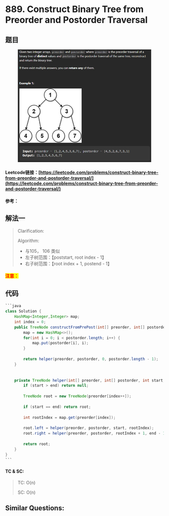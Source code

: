 # 889. Construct Binary Tree from Preorder and Postorder Traversal

## 题目

<figure><img src=".gitbook/assets/image (1).png" alt=""><figcaption></figcaption></figure>

#### Leetcode链接：[https://leetcode.com/problems/construct-binary-tree-from-preorder-and-postorder-traversal/](https://leetcode.com/problems/construct-binary-tree-from-preorder-and-postorder-traversal/)

#### 参考：

## 解法一

> Clarification:&#x20;
>
> Algorithm:&#x20;
>
> * 与105， 106 类似
> * 左子树范围：【poststart, root index - 1】
> * 右子树范围：【root index + 1, postend - 1】

#### <mark style="color:red;">注意：</mark>

## 代码

````java
```java
class Solution {
    HashMap<Integer,Integer> map;
    int index = 0;
    public TreeNode constructFromPrePost(int[] preorder, int[] postorder) {
        map = new HashMap<>();
        for(int i = 0; i < postorder.length; i++) {
            map.put(postorder[i], i);
        }

        return helper(preorder, postorder, 0, postorder.length - 1);
    }


	private TreeNode helper(int[] preorder, int[] postorder, int start, int end) {
        if (start > end) return null;

        TreeNode root = new TreeNode(preorder[index++]);
        
        if (start == end) return root;
        
        int rootIndex = map.get(preorder[index]);
        
        root.left = helper(preorder, postorder, start, rootIndex);
        root.right = helper(preorder, postorder, rootIndex + 1, end - 1);

        return root;
    }
}
```
````

#### TC & SC:&#x20;

> TC: O(n)
>
> SC: O(n)

## **Similar Questions:**&#x20;
